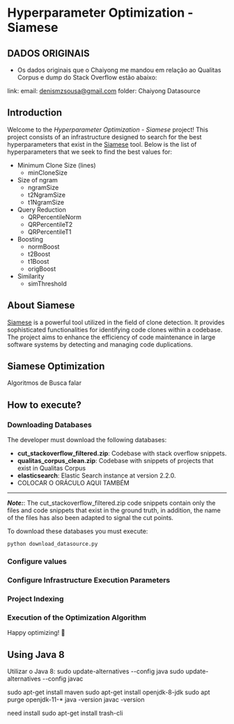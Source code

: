 # Hyperparameter Optimization - Siamese

## DADOS ORIGINAIS
- Os dados originais que o Chaiyong me mandou em relação ao
Qualitas Corpus e dump do Stack Overflow estão abaixo:

link:
email: denismzsousa@gmail.com
folder: Chaiyong Datasource


## Introduction
Welcome to the *Hyperparameter Optimization - Siamese* project! This project consists of an infrastructure designed to search for the best hyperparameters that exist in the [Siamese](https://github.com/UCL-CREST/Siamese) tool. Below is the list of hyperparameters that we seek to find the best values for:

- Minimum Clone Size (lines)
    - minCloneSize
- Size of ngram
    - ngramSize
    - t2NgramSize
    - t1NgramSize
- Query Reduction
    - QRPercentileNorm
    - QRPercentileT2
    - QRPercentileT1
- Boosting
    - normBoost
    - t2Boost
    - t1Boost
    - origBoost
- Similarity
    - simThreshold

## About Siamese
[Siamese](https://github.com/UCL-CREST/Siamese) is a powerful tool utilized in the field of clone detection. It provides sophisticated functionalities for identifying code clones within a codebase. The project aims to enhance the efficiency of code maintenance in large software systems by detecting and managing code duplications.

## Siamese Optimization

Algoritmos de Busca falar

## How to execute?
### Downloading Databases

The developer must download the following databases:

- **cut_stackoverflow_filtered.zip**: Codebase with stack overflow snippets.
- **qualitas_corpus_clean.zip**: Codebase with snippets of projects that exist in Qualitas Corpus
- **elasticsearch**: Elastic Search instance at version 2.2.0.
- COLOCAR O ORÁCULO AQUI TAMBÉM

---
**_Note:_**: The cut_stackoverflow_filtered.zip code snippets contain only the files and code snippets that exist in the ground truth, in addition, the name of the files has also been adapted to signal the cut points.

To download these databases you must execute:

```
python download_datasource.py
```

### Configure values

### Configure Infrastructure Execution Parameters

### Project Indexing

### Execution of the Optimization Algorithm

Happy optimizing! 🚀

## Using Java 8

Utilizar o Java 8:
sudo update-alternatives --config java
sudo update-alternatives --config javac

sudo apt-get install maven
sudo apt-get install openjdk-8-jdk
sudo apt purge openjdk-11-*
java -version
javac -version

need install
sudo apt-get install trash-cli